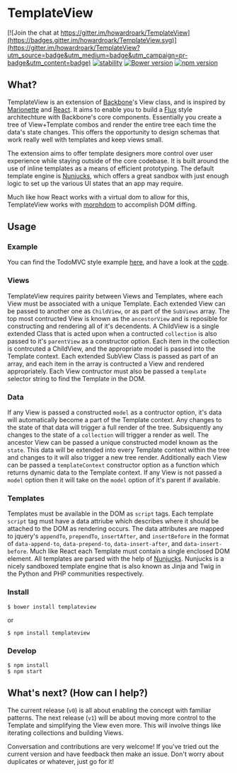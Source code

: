 # TemplateView

[![Join the chat at https://gitter.im/howardroark/TemplateView](https://badges.gitter.im/howardroark/TemplateView.svg)](https://gitter.im/howardroark/TemplateView?utm_source=badge&utm_medium=badge&utm_campaign=pr-badge&utm_content=badge)
[![stability][0]][1]
[![Bower version][2]][3]
[![npm version](https://badge.fury.io/js/templateview.svg)](https://badge.fury.io/js/templateview)

## What?

TemplateView is an extension of [Backbone][4]'s View class, and is inspired by
[Marionette][5] and [React][6].  It aims to enable you to build a [Flux][7] style
architechture with Backbone's core components. Essentially you create a tree of
View+Template combos and render the entire tree each time the data's state changes.
This offers the opportunity to design schemas that work really well with templates
and keep views small.

The extension aims to offer template designers more control over user experience
while staying outside of the core codebase. It is built around the use of inline
templates as a means of efficient prototyping.  The default template engine is 
[Nunjucks][8], which offers a great sandbox with just enough logic to set up the
various UI states that an app may require.

Much like how React works with a virtual dom to allow for this, TemplateView works
with [morphdom][9] to accomplish DOM diffing.

## Usage

### Example

You can find the TodoMVC style example [here][10], and have a look at the [code][11].

### Views

TemplateView requires pairity between Views and Templates, where each View must be 
associated with a unique Template. Each extended View can be passed to another one
as `ChildView`, or as part of the `SubViews` array.  The top most contructed View is
known as the `ancestorView` and is reposible for constructing and rendering all of it's
decendents. A ChildView is a single extended Class that is acted upon when a contructed 
`collection` is also passed to it's `parentView` as a constructor option. Each item
in the collection is contrcuted a ChildView, and the appropriate model is passed into
the Template context. Each extended SubView Class is passed as part of an array, and each
item in the array is contructed a View and rendered appropriately. Each View contructor
must also be passed a `template` selector string to find the Template in the DOM.

### Data

If any View is passed a constructed `model` as a contructor option, it's data will
automatically become a part of the Template context.  Any changes to the state of
that data will trigger a full render of the tree. Subsiquently any changes to the
state of a `collection` will trigger a render as well. The ancestor View can be passed 
a unique constructed model known as the `state`.  This data will be extended into
every Template context within the tree and changes to it will also trigger a new
tree render.  Additionally each View can be passed a `templateContext` constructor
option as a function which returns dynamic data to the Template context.  If any
View is not passed a `model` option then it will take on the `model` option of it's
parent if available.

### Templates

Templates must be available in the DOM as `script` tags. Each template `script` tag
must have a data attriube which describes where it should be attached to the DOM as
rendering occurs.  The data attributes are mapped to jquery's `appendTo`, `prependTo`,
`insertAfter`, and `insertBefore` in the format of `data-append-to`, `data-prepend-to`,
`data-insert-after`, and `data-insert-before`. Much like React each Template must contain
a single enclosed DOM element. All templates are parsed with the help of [Nunjucks][8].
Nunjucks is a nicely sandboxed template engine that is also known as Jinja and Twig in 
the Python and PHP communities respectively.

### Install

```
$ bower install templateview
```
or
```
$ npm install templateview
```

### Develop

```
$ npm install
$ npm start
```

## What's next? (How can I help?)

The current release (`v0`) is all about enabling the concept with familiar patterns. 
The next release (`v1`) will be about moving more control to the Template and
simplifying the View even more.  This will involve things like iterating collections
and building Views.  

Conversation and contributions are very welcome! If you've tried out the current version
and have feedback then make an issue.  Don't worry about duplicates or whatever, just go
for it!


[0]: https://img.shields.io/badge/stability-stable-green.svg?style=flat-square
[1]: https://nodejs.org/api/documentation.html#documentation_stability_index
[2]: https://badge.fury.io/bo/templateview.svg
[3]: https://badge.fury.io/bo/templateview
[4]: https://github.com/jashkenas/backbone
[5]: https://github.com/marionettejs/backbone.marionette
[6]: https://github.com/facebook/react
[7]: https://facebook.github.io/flux/docs/overview.html
[8]: https://github.com/mozilla/nunjucks
[9]: https://github.com/patrick-steele-idem/morphdom
[10]: https://howardroark.github.io/TemplateView/
[11]: https://github.com/howardroark/TemplateView/tree/gh-pages

